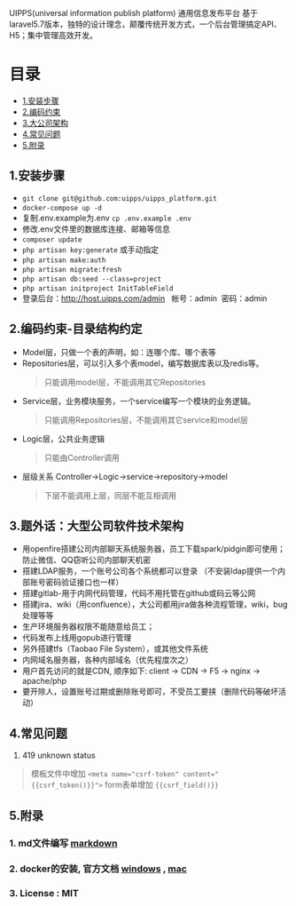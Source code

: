 UIPPS(universal information publish platform) 通用信息发布平台 基于laravel5.7版本，独特的设计理念，颠覆传统开发方式，一个后台管理搞定API、H5；集中管理高效开发。

# 目录
- [1.安装步骤](#1安装步骤)
- [2.编码约束](#2编码约束-目录结构约定)
- [3.大公司架构](#3题外话：大型公司软件技术架构)
- [4.常见问题](#4常见问题)
- [5.附录](#5附录)


## 1.安装步骤
- `git clone git@github.com:uipps/uipps_platform.git`
- `docker-compose up -d`
- 复制.env.example为.env `cp .env.example .env`
- 修改.env文件里的数据库连接、邮箱等信息
- `composer update`
- `php artisan key:generate` 或手动指定
- `php artisan make:auth`
- `php artisan migrate:fresh`
- `php artisan db:seed --class=project`
- `php artisan initproject InitTableField`
- 登录后台：http://host.uipps.com/admin   帐号：admin  密码：admin


## 2.编码约束-目录结构约定
- Model层，只做一个表的声明，如：连哪个库、哪个表等
- Repositories层，可以引入多个表model，编写数据库表以及redis等。
  > 只能调用model层，不能调用其它Repositories
- Service层，业务模块服务，一个service编写一个模块的业务逻辑。
  > 只能调用Repositories层，不能调用其它service和model层
- Logic层，公共业务逻辑
  > 只能由Controller调用
- 层级关系 Controller->Logic->service->repository->model
  > 下层不能调用上层，同层不能互相调用
  

## 3.题外话：大型公司软件技术架构
- 用openfire搭建公司内部聊天系统服务器，员工下载spark/pidgin即可使用；防止微信、QQ窃听公司内部聊天机密 
- 搭建LDAP服务，一个账号公司各个系统都可以登录 （不安装ldap提供一个内部账号密码验证接口也一样）
- 搭建gitlab-用于内网代码管理，代码不用托管在github或码云等公网
- 搭建jira、wiki（用confluence），大公司都用jira做各种流程管理，wiki，bug处理等等
- 生产环境服务器权限不能随意给员工；
- 代码发布上线用gopub进行管理
- 另外搭建tfs（Taobao File System），或其他文件系统
- 内网域名服务器，各种内部域名（优先程度次之）
- 用户首先访问的就是CDN, 顺序如下:  client  ->  CDN -> F5 -> nginx -> apache/php 
- 要开除人，设置账号过期或删除账号即可，不受员工要挟（删除代码等破坏活动）


## 4.常见问题
1. 419 unknown status
  > 模板文件中增加 `<meta name="csrf-token" content="{{csrf_token()}}">` form表单增加 `{{csrf_field()}}`


## 5.附录
### 1. md文件编写 [markdown](https://www.appinn.com/markdown/) 
### 2. docker的安装, 官方文档 [windows](https://docs.docker.com/docker-for-windows/) , [mac](https://docs.docker.com/docker-for-mac/)
### 3. License : MIT

